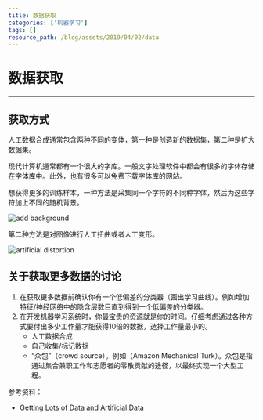 ```yaml
---
title: 数据获取
categories: ['机器学习']
tags: []
resource_path: /blog/assets/2019/04/02/data
---
```


<script type="text/javascript" async src="https://cdn.mathjax.org/mathjax/latest/MathJax.js?config=TeX-MML-AM_CHTML"> </script>

数据获取
===

---

获取方式
---

人工数据合成通常包含两种不同的变体，第一种是创造新的数据集，第二种是扩大数据集。

现代计算机通常都有一个很大的字库。一般文字处理软件中都会有很多的字体存储在字体库中。此外，也有很多可以免费下载字体库的网站。

想获得更多的训练样本，一种方法是采集同一个字符的不同种字体，然后为这些字符加上不同的随机背景。

![add background]({{page.resource_path}}/background.png)

第二种方法是对图像进行人工扭曲或者人工变形。

![artificial distortion]({{page.resource_path}}/distortion.png)

关于获取更多数据的讨论
---

1. 在获取更多数据前确认你有一个低偏差的分类器（画出学习曲线）。例如增加特征/神经网络中的隐含层数目直到得到一个低偏差的分类器。
2. 在开发机器学习系统时，你最宝贵的资源就是你的时间。仔细考虑通过各种方式要付出多少工作量才能获得10倍的数据，选择工作量最小的。
   * 人工数据合成
   * 自己收集/标记数据
   * “众包”（crowd source）。例如（Amazon Mechanical Turk）。众包是指通过集合兼职工作和志愿者的零散贡献的途径，以最终实现一个大型工程。

参考资料：

* [Getting Lots of Data and Artificial Data](https://www.coursera.org/learn/machine-learning/lecture/K0XQT/getting-lots-of-data-and-artificial-data)